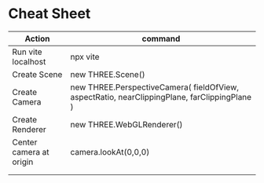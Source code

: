 # Cheat Sheet

| Action                                                                                                          | command |
|--------------------------------------------------------------------------------------------------------------------|------|
| Run vite localhost | npx vite     |
| Create Scene                                            | new THREE.Scene()     |
| Create Camera                                                        |  new THREE.PerspectiveCamera( fieldOfView, aspectRatio, nearClippingPlane, farClippingPlane )     |
| Create Renderer                                 | new THREE.WebGLRenderer()    |
| Center camera at origin                                         | camera.lookAt(0,0,0)    |
|                                           |     |
|                                            |     |